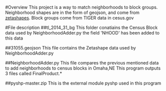 #Overview
This project is a way to match neighborhoods to block groups.  Neighborhood shapes are in the form of geojson, and come from [zetashapes](http://zetashapes.com).  Block groups come from TIGER data in cesus.gov


#File description
##tl_2014_31_bg 
This folder conatiains the Census Block data used by NeighborhoodAdder.py the field 'NHOOD' has been added to this data

##31055.geojson 
This file contains the Zetashape data used by NeighborhoodAdder.py

##NeighborhoodAdder.py
This file compares the previous mentioned data to add neighborhoods to census blocks in Omaha,NE
			This program outputs 3 files called FinalProduct.*

##pyshp-master.zip
This is the external module pyshp used in this program
